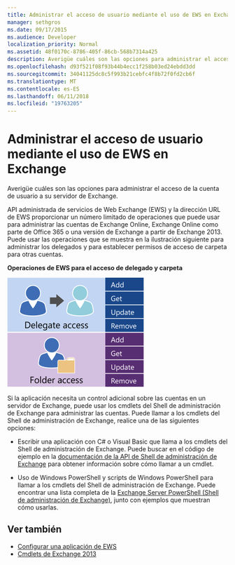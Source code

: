 ```yaml
---
title: Administrar el acceso de usuario mediante el uso de EWS en Exchange
manager: sethgros
ms.date: 09/17/2015
ms.audience: Developer
localization_priority: Normal
ms.assetid: 48f0170c-8786-405f-86cb-568b7314a425
description: Averigüe cuáles son las opciones para administrar el acceso de la cuenta de usuario a su servidor de Exchange.
ms.openlocfilehash: d93f521f08f93b44b4ecc1f258b03ed24ebdd3dd
ms.sourcegitcommit: 34041125dc8c5f993b21cebfc4f8b72f0fd2cb6f
ms.translationtype: MT
ms.contentlocale: es-ES
ms.lasthandoff: 06/11/2018
ms.locfileid: "19763205"
---
```

# <a name="managing-user-access-by-using-ews-in-exchange"></a>Administrar el acceso de usuario mediante el uso de EWS en Exchange

Averigüe cuáles son las opciones para administrar el acceso de la cuenta de usuario a su servidor de Exchange.
  
API administrada de servicios de Web Exchange (EWS) y la dirección URL de EWS proporcionar un número limitado de operaciones que puede usar para administrar las cuentas de Exchange Online, Exchange Online como parte de Office 365 o una versión de Exchange a partir de Exchange 2013. Puede usar las operaciones que se muestra en la ilustración siguiente para administrar los delegados y para establecer permisos de acceso de carpeta para otras cuentas. 
  
**Operaciones de EWS para el acceso de delegado y carpeta**

![Opciones de administración de usuarios de EWS.](media/Exchange_ManagingUserAccess_1.png)
  
Si la aplicación necesita un control adicional sobre las cuentas en un servidor de Exchange, puede usar los cmdlets del Shell de administración de Exchange para administrar las cuentas. Puede llamar a los cmdlets del Shell de administración de Exchange, realice una de las siguientes opciones:
  
- Escribir una aplicación con C# o Visual Basic que llama a los cmdlets del Shell de administración de Exchange. Puede buscar en el código de ejemplo en la [documentación de la API de Shell de administración de Exchange](../management/exchange-management-shell.md) para obtener información sobre cómo llamar a un cmdlet. 
    
- Uso de Windows PowerShell y scripts de Windows PowerShell para llamar a los cmdlets del Shell de administración de Exchange. Puede encontrar una lista completa de la [Exchange Server PowerShell (Shell de administración de Exchange)](https://docs.microsoft.com/en-us/powershell/exchange/exchange-server/exchange-management-shell?view=exchange-ps), junto con ejemplos que muestran cómo usarlas. 
    
## <a name="see-also"></a>Ver también

- [Configurar una aplicación de EWS](setting-up-your-ews-application.md)   
- [Cmdlets de Exchange 2013](https://docs.microsoft.com/en-us/powershell/exchange/?view=exchange-ps)  
    

